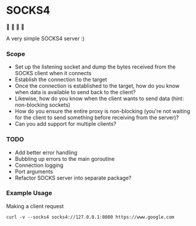 # SOCKS4
🧦 🧦 🧦 🧦

A very simple SOCKS4 server :)

### Scope
* Set up the listening socket and dump the bytes received from the SOCKS client when it connects
* Establish the connection to the target
* Once the connection is established to the target, how do you know when data is available to send back to the client?
* Likewise, how do you know when the client wants to send data (hint: non-blocking sockets)
* How do you ensure the entire proxy is non-blocking (you're not waiting for the client to send something before receiving from the server)?
* Can you add support for multiple clients?

### TODO
* Add better error handling
* Bubbling up errors to the main goroutine
* Connection logging
* Port arguments
* Refactor SOCKS server into separate package?

### Example Usage

Making a client request

```
curl -v --socks4 socks4://127.0.0.1:8080 https://www.google.com
````
